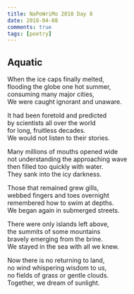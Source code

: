 ```yaml
---  
title: NaPoWriMo 2018 Day 8  
date: 2018-04-08 
comments: true  
tags: [poetry]
---  
```

## Aquatic  

When the ice caps finally melted,  
flooding the globe one hot summer,  
consuming many major cities,  
We were caught ignorant and unaware.  

It had been foretold and predicted  
by scientists all over the world  
for long, fruitless decades.  
We would not listen to their stories.  

Many millions of mouths opened wide  
not understanding the approaching wave  
then filled too quickly with water.  
They sank into the icy darkness.  

Those that remained grew gills,  
webbed fingers and toes overnight  
remembered how to swim at depths.  
We began again in submerged streets.  

There were only islands left above,  
the summits of some mountains  
bravely emerging from the brine.  
We stayed in the sea with all we knew.  

Now there is no returning to land,  
no wind whispering wisdom to us,  
no fields of grass or gentle clouds.  
Together, we dream of sunlight.  
